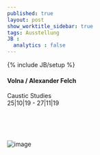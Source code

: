```yaml
---
published: true
layout: post
show_worktitle_sidebar: true
tags: Ausstellung
JB :
  analytics : false
---
```


{% include JB/setup %}



<p>
<h4>Volna / Alexander Felch</h4>
Caustic Studies<br />
25|10|19 - 27|11|19
<br /><br />

<br /><br />
</p><p>
<img src="{{ site.url }}/images/alexander_felch_sm.jpg" alt="image">
</p>